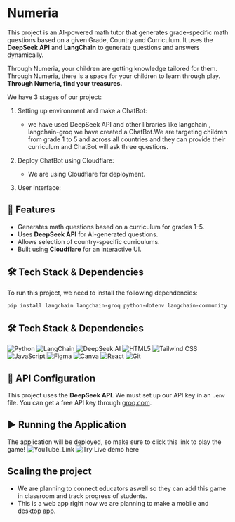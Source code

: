 # Numeria

This project is an AI-powered math tutor that generates grade-specific math questions based on a given Grade, Country and Curriculum. It uses the **DeepSeek API** and **LangChain** to generate questions and answers dynamically.

Through Numeria, your children are getting knowledge tailored for them.
Through Numeria, there is a space for your children to learn through play.
**Through Numeria, find your treasures.**

We have 3 stages of our project:
  1) Setting up environment and make a ChatBot:
     - we have used DeepSeek API and other libraries like langchain , langchain-groq we have created a ChatBot.We are targeting
       children from grade 1 to 5 and across all countries and they can provide their curriculum and ChatBot will ask three questions.

  2) Deploy ChatBot using Cloudflare:
     - We are using Cloudflare for deployment.
       
  3) User Interface:

## 🚀 Features
- Generates math questions based on a curriculum for grades 1-5.
- Uses **DeepSeek API** for AI-generated questions.
- Allows selection of country-specific curriculums.
- Built using **Cloudflare** for an interactive UI.

## 🛠️ Tech Stack & Dependencies
To run this project, we need to install the following dependencies:

```bash
pip install langchain langchain-groq python-dotenv langchain-community streamlit
```
## 🛠️ Tech Stack & Dependencies

![Python](https://img.shields.io/badge/Python-3.8%2B-blue?style=for-the-badge&logo=python)
![LangChain](https://img.shields.io/badge/LangChain-yellow?style=for-the-badge)
![DeepSeek AI](https://img.shields.io/badge/DeepSeek_API-green?style=for-the-badge)
![HTML5](https://img.shields.io/badge/HTML5-E34F26?style=for-the-badge&logo=html5&logoColor=white)
![Tailwind CSS](https://img.shields.io/badge/Tailwind_CSS-38B2AC?style=for-the-badge&logo=tailwind-css&logoColor=white)
![JavaScript](https://img.shields.io/badge/JavaScript-F7DF1E?style=for-the-badge&logo=javascript&logoColor=black)
![Figma](https://img.shields.io/badge/Figma-F24E1E?style=for-the-badge&logo=figma&logoColor=white)
![Canva](https://img.shields.io/badge/Canva-00C4CC?style=for-the-badge&logo=canva&logoColor=white)
![React](https://img.shields.io/badge/React-61DAFB?style=for-the-badge&logo=react&logoColor=black)
![Git](https://img.shields.io/badge/Git-F05032?style=for-the-badge&logo=git&logoColor=white)


## 🔑 API Configuration
This project uses the **DeepSeek API**. We must set up our API key in an `.env` file.
You can get a free API key through [groq.com](url).

## ▶️ Running the Application
The application will be deployed, so make sure to click this link to play the game!
![YouTube_Link](https://www.youtube.com/watch?v=QMGu90C97QI)
![Try Live demo here](https://95f2c477.numeria.pages.dev/) 

## Scaling the project
- We are planning to connect educators aswell so they can add this game in classroom and track progress of students.
- This is a web app right now we are planning to make a mobile and desktop app.


